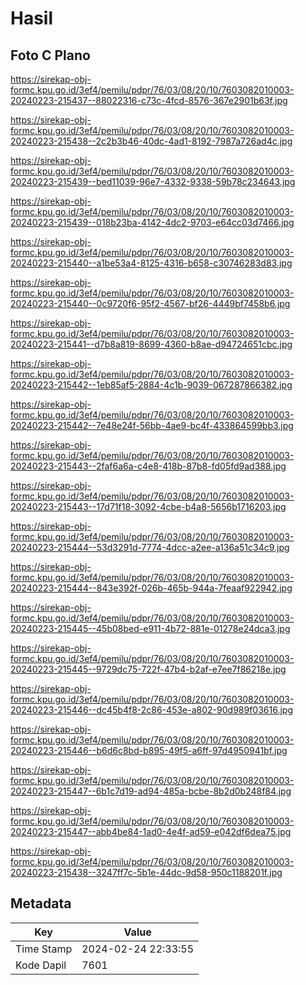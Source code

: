 # Hasil

## Foto C Plano

https://sirekap-obj-formc.kpu.go.id/3ef4/pemilu/pdpr/76/03/08/20/10/7603082010003-20240223-215437--88022316-c73c-4fcd-8576-367e2901b63f.jpg

https://sirekap-obj-formc.kpu.go.id/3ef4/pemilu/pdpr/76/03/08/20/10/7603082010003-20240223-215438--2c2b3b46-40dc-4ad1-8192-7987a726ad4c.jpg

https://sirekap-obj-formc.kpu.go.id/3ef4/pemilu/pdpr/76/03/08/20/10/7603082010003-20240223-215439--bed11039-96e7-4332-9338-59b78c234643.jpg

https://sirekap-obj-formc.kpu.go.id/3ef4/pemilu/pdpr/76/03/08/20/10/7603082010003-20240223-215439--018b23ba-4142-4dc2-9703-e64cc03d7466.jpg

https://sirekap-obj-formc.kpu.go.id/3ef4/pemilu/pdpr/76/03/08/20/10/7603082010003-20240223-215440--a1be53a4-8125-4316-b658-c30746283d83.jpg

https://sirekap-obj-formc.kpu.go.id/3ef4/pemilu/pdpr/76/03/08/20/10/7603082010003-20240223-215440--0c9720f6-95f2-4567-bf26-4449bf7458b6.jpg

https://sirekap-obj-formc.kpu.go.id/3ef4/pemilu/pdpr/76/03/08/20/10/7603082010003-20240223-215441--d7b8a819-8699-4360-b8ae-d94724651cbc.jpg

https://sirekap-obj-formc.kpu.go.id/3ef4/pemilu/pdpr/76/03/08/20/10/7603082010003-20240223-215442--1eb85af5-2884-4c1b-9039-067287866382.jpg

https://sirekap-obj-formc.kpu.go.id/3ef4/pemilu/pdpr/76/03/08/20/10/7603082010003-20240223-215442--7e48e24f-56bb-4ae9-bc4f-433864599bb3.jpg

https://sirekap-obj-formc.kpu.go.id/3ef4/pemilu/pdpr/76/03/08/20/10/7603082010003-20240223-215443--2faf6a6a-c4e8-418b-87b8-fd05fd9ad388.jpg

https://sirekap-obj-formc.kpu.go.id/3ef4/pemilu/pdpr/76/03/08/20/10/7603082010003-20240223-215443--17d71f18-3092-4cbe-b4a8-5656b1716203.jpg

https://sirekap-obj-formc.kpu.go.id/3ef4/pemilu/pdpr/76/03/08/20/10/7603082010003-20240223-215444--53d3291d-7774-4dcc-a2ee-a136a51c34c9.jpg

https://sirekap-obj-formc.kpu.go.id/3ef4/pemilu/pdpr/76/03/08/20/10/7603082010003-20240223-215444--843e392f-026b-465b-944a-7feaaf922942.jpg

https://sirekap-obj-formc.kpu.go.id/3ef4/pemilu/pdpr/76/03/08/20/10/7603082010003-20240223-215445--45b08bed-e911-4b72-881e-01278e24dca3.jpg

https://sirekap-obj-formc.kpu.go.id/3ef4/pemilu/pdpr/76/03/08/20/10/7603082010003-20240223-215445--9729dc75-722f-47b4-b2af-e7ee7f86218e.jpg

https://sirekap-obj-formc.kpu.go.id/3ef4/pemilu/pdpr/76/03/08/20/10/7603082010003-20240223-215446--dc45b4f8-2c86-453e-a802-90d989f03616.jpg

https://sirekap-obj-formc.kpu.go.id/3ef4/pemilu/pdpr/76/03/08/20/10/7603082010003-20240223-215446--b6d6c8bd-b895-49f5-a6ff-97d4950941bf.jpg

https://sirekap-obj-formc.kpu.go.id/3ef4/pemilu/pdpr/76/03/08/20/10/7603082010003-20240223-215447--6b1c7d19-ad94-485a-bcbe-8b2d0b248f84.jpg

https://sirekap-obj-formc.kpu.go.id/3ef4/pemilu/pdpr/76/03/08/20/10/7603082010003-20240223-215447--abb4be84-1ad0-4e4f-ad59-e042df6dea75.jpg

https://sirekap-obj-formc.kpu.go.id/3ef4/pemilu/pdpr/76/03/08/20/10/7603082010003-20240223-215438--3247ff7c-5b1e-44dc-9d58-950c1188201f.jpg


## Metadata

| Key        | Value               |
| ---------- | ------------------- |
| Time Stamp | 2024-02-24 22:33:55 |
| Kode Dapil | 7601                |



